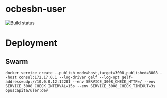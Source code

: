 # ocbesbn-user
![Build status](https://circleci.com/gh/OpusCapita/db-init.svg?style=shield&circle-token=991b64f8600ad273b673dc94799ec0ccca772d1c)

# Deployment
## Swarm
```
docker service create --publish mode=host,target=3008,published=3008 --host consul:172.17.0.1 --log-driver gelf --log-opt gelf-address=udp://10.0.0.12:12201 --env SERVICE_3008_CHECK_HTTP=/ --env SERVICE_3008_CHECK_INTERVAL=15s --env SERVICE_3008_CHECK_TIMEOUT=3s opuscapita/user:dev
```